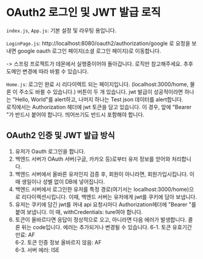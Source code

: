# OAuth2 로그인 및 JWT 발급 로직

`index.js`, `App.js`: 기본 설정 및 라우팅 용입니다.  

`LoginPage.js`: http://localhost:8080/oauth2/authorization/google 로 요청을 보내면 google oauth 로그인 페이지(소셜 로그인 페이지)로 이동합니다.   

-> 스프링 프로젝트가 데몬에서 실행중이어야 돌아갑니다. 로직만 참고해주세요. 추후 도메인 변경에 따라 바뀔 수 있습니다.  

`Home.js`: 로그인 완료 시 리다이렉트 되는 페이지입니다. (localhost:3000/home, 물론 이 주소도 바뀔 수 있습니다.) 버튼이 두 개 있습니다. jwt 발급이 성공적이라면 하나는 "Hello, World"를 alert하고, 나머지 하나는 Test json 데이터를 alert합니다.  
로직에서는 Authorization 헤더에 jwt 토큰을 담고 있습니다. 이 경우, 앞에 "Bearer "가 반드시 붙어야 합니다. 띄어쓰기도 반드시 포함해야 합니다.  

## OAuth2 인증 및 JWT 발급 방식
1. 유저가 Oauth 로그인을 합니다.
2. 백엔드 서버가 OAuth 서버(구글, 카카오 등)로부터 유저 정보를 얻어와 처리합니다.
3. 백엔드 서버에서 올바른 유저인지 검증 후, 회원이 아니라면, 회원가입시킵니다. 이때 생일이나 성별 없이 DB에 넣어집니다.
4. 백엔드 서버에서 로그인한 유저를 특정 경로(여기서는 localhost:3000/home)으로 리다이렉션시킵니다. 이때, 백엔드 서버는 유저에게 jwt를 쿠키에 담아 보냅니다.
5. 유저는 쿠키에 담긴 jwt를 꺼내 api 요청시마다 Authorization헤더에 "Bearer "를 붙여 보냅니다. 이 때, withCredentials: ture여야 합니다.
6. 토큰이 올바르다면 응답이 정상적으로 오고, 아니라면 다음 에러가 발생합니다. 콜론 뒤는 code입니다. 에러는 추가되거나 변경될 수 있습니다.
   6-1. 토큰 유효기간 만료: AF  
   6-2. 토큰 인증 정보 올바르지 않음: AF  
   6-3. 서버 에러: ISE  
